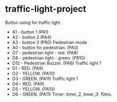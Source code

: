 # traffic-light-project
Button using for traffic light
 * A1 - button 1 (PA1)
 * A2 - button 2 (PA4)
 * A3 - button 3 (PB0)
Pedestrian mode
 * A0 - button for pedestrian. (PA0)
 * D7 - pedestrian light - red. (PA8)
 * D8 - pedestrian light - green. (PB10)
 * D12 - Pedestrian Buzzer. (PA6)
Traffic light 1
 * D1 - RED. (PA9)
 * D2 - YELLOW. (PA10)
 * D3 - GREEN. (PA11)
Traffic light 1
 * D4 - RED. (PA9)
 * D5 - YELLOW. (PA10)
 * D6 - GREEN. (PA11)
Timer: timer_2, timer_3: 10ms.
